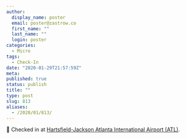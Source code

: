```yaml
---
author:
  display_name: poster
  email: poster@zastrow.co
  first_name: ""
  last_name: ""
  login: poster
categories:
  - Micro
tags:
  - Check-In
date: "2020-01-29T21:57:59Z"
meta:
published: true
status: publish
title: ""
type: post
slug: 813
aliases:
  - /2020/01/813/
---
```

<p><span>📍</span> Checked in at  <a href="http://foursquare.com/v/4a8a103af964a520c90920e3">Hartsfield-Jackson Atlanta International Airport (ATL)</a>.</p>
